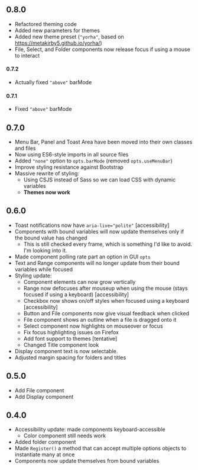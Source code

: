 ## 0.8.0

- Refactored theming code
- Added new parameters for themes
- Added new theme preset (`"yorha"`, based on https://metakirby5.github.io/yorha/)
- File, Select, and Folder components now release focus if using a mouse to interact

#### 0.7.2

- Actually fixed `"above"` barMode

#### 0.7.1 

- Fixed `"above"` barMode

## 0.7.0

- Menu Bar, Panel and Toast Area have been moved into their own classes and files
- Now using ES6-style imports in all source files
- Added `"none"` option to `opts.barMode` (removed `opts.useMenuBar`)
- Improve styling resistance against Bootstrap
- Massive rewrite of styling:
    - Using CSJS instead of Sass so we can load CSS with dynamic variables
    - **Themes now work**

## 0.6.0

- Toast notifications now have `aria-live="polite"` [accessibility]
- Components with bound variables will now update themselves only if the bound value has changed
    - This is still checked every frame, which is something I'd like to avoid. I'm looking into it.
- Made component polling rate part an option in GUI `opts`
- Text and Range components will no longer update from their bound variables while focused
- Styling update:
    - Component elements can now grow vertically
    - Range now defocuses after mouseup when using the mouse (stays focused if using a keyboard) [accessibility]
    - Checkbox now shows on/off styles when focused using a keyboard [accessibility]
    - Button and File components now give visual feedback when clicked
    - File component shows an outline when a file is dragged onto it
    - Select component now highlights on mouseover or focus
    - Fix focus highlighting issues on Firefox
    - Add font support to themes [tentative]
    - Changed Title component look
- Display component text is now selectable.
- Adjusted margin spacing for folders and titles


## 0.5.0

- Add File component
- Add Display component


## 0.4.0

- Accessibility update: made components keyboard-accessible
    - Color component still needs work
- Added folder component
- Made `Register()` a method that can accept multiple options objects to instantiate many at once
- Components now update themselves from bound variables
